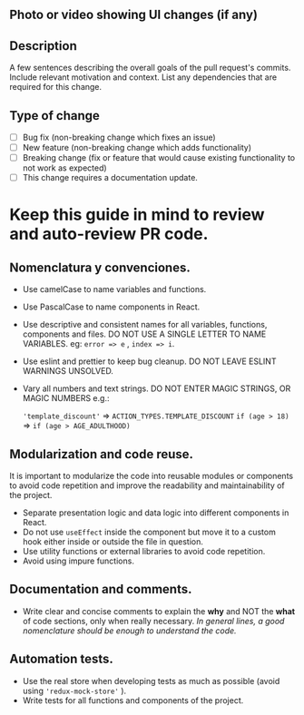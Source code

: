 ## Photo or video showing UI changes (if any)

## Description

A few sentences describing the overall goals of the pull request's commits. Include relevant motivation and context. List any dependencies that are required for this change.

## Type of change

- [ ] Bug fix (non-breaking change which fixes an issue)
- [ ] New feature (non-breaking change which adds functionality)
- [ ] Breaking change (fix or feature that would cause existing functionality to not work as expected)
- [ ] This change requires a documentation update.

# Keep this guide in mind to review and auto-review PR code.

## Nomenclatura y convenciones.

- Use camelCase to name variables and functions.
- Use PascalCase to name components in React.
- Use descriptive and consistent names for all variables, functions, components and files. DO NOT USE A SINGLE LETTER TO NAME VARIABLES. eg: `error => e` , `index => i`.
- Use eslint and prettier to keep bug cleanup. DO NOT LEAVE ESLINT WARNINGS UNSOLVED.
- Vary all numbers and text strings. DO NOT ENTER MAGIC STRINGS, OR MAGIC NUMBERS e.g.:

  `'template_discount'` => `ACTION_TYPES.TEMPLATE_DISCOUNT`
  `if (age > 18)` => `if (age > AGE_ADULTHOOD)`

## Modularization and code reuse.

It is important to modularize the code into reusable modules or components to avoid code repetition and improve the readability and maintainability of the project.

- Separate presentation logic and data logic into different components in React.
- Do not use `useEffect` inside the component but move it to a custom hook either inside or outside the file in question.
- Use utility functions or external libraries to avoid code repetition.
- Avoid using impure functions.

## Documentation and comments.

- Write clear and concise comments to explain the **why** and NOT the **what** of code sections, only when really necessary. _In general lines, a good nomenclature should be enough to understand the code._

## Automation tests.

- Use the real store when developing tests as much as possible (avoid using `'redux-mock-store'` ).
- Write tests for all functions and components of the project.
